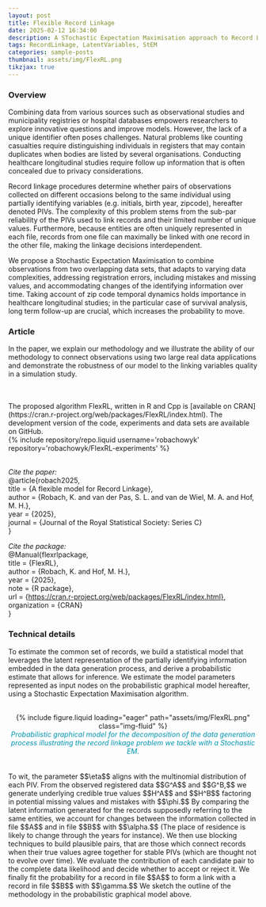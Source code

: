 ```yaml
---
layout: post
title: Flexible Record Linkage
date: 2025-02-12 16:34:00
description: A STochastic Expectation Maximisation approach to Record Linkage
tags: RecordLinkage, LatentVariables, StEM
categories: sample-posts
thumbnail: assets/img/FlexRL.png
tikzjax: true
---
```


### Overview

Combining data from various sources such as observational studies and municipality registries or hospital databases empowers researchers to explore innovative questions and improve models. However, the lack of a unique identifier often poses challenges. Natural problems like counting casualties require distinguishing individuals in registers that may contain duplicates when bodies are listed by several organisations. Conducting healthcare longitudinal studies require follow up information that is often concealed due to privacy considerations.

Record linkage procedures determine whether pairs of observations collected on different occasions belong to the same individual using partially identifying variables (e.g. initials, birth year, zipcode), hereafter denoted PIVs. The complexity of this problem stems from the sub-par reliability of the PIVs used to link records and their limited number of unique values. Furthermore, because entities are often uniquely represented in each file, records from one file can maximally be linked with one record in the other file, making the linkage decisions interdependent.

We propose a Stochastic Expectation Maximisation to combine observations from two overlapping data sets, that adapts to varying data complexities, addressing registration errors, including mistakes and missing values, and accommodating changes of the identifying information over time. Taking account of zip code temporal dynamics holds importance in healthcare longitudinal studies; in the particular case of survival analysis, long term follow-up are crucial, which increases the probability to move.

### Article

In the paper, we explain our methodology and we illustrate the ability of our methodology to connect observations using two large real data applications and demonstrate the robustness of our model to the linking variables quality in a simulation study.
<br>

<div style="margin-left: 30px;">
  <a href="https://doi.org/10.1093/jrsssc/qlaf016" target="_blank" rel="noopener noreferrer">
    <i class="fa-solid fa-file-lines" title="JRSSC" style="font-size: 74px;"></i>
  </a> 
</div>
<br>
<div style="margin-left: 30px;">
  <a href="https://arxiv.org/pdf/2407.06835" target="_blank" rel="noopener noreferrer">
    <i class="fa-solid fa-file" title="Arxiv" style="font-size: 74px;"></i>
  </a> 
</div>
<br>
The proposed algorithm FlexRL, written in R and Cpp is [available on CRAN](https://cran.r-project.org/web/packages/FlexRL/index.html). The development version of the code, experiments and data sets are available on GitHub.
<br>
<div class="repositories d-flex flex-wrap flex-md-row flex-column justify-content-between align-items-center">
    {% include repository/repo.liquid username='robachowyk' repository='robachowyk/FlexRL-experiments' %}
</div>
<br>

<i>Cite the paper:</i>
<br>
@article{robach2025,
<br>
title = {A flexible model for Record Linkage},
<br>
author = {Robach, K. and van der Pas, S. L. and van de Wiel, M. A. and Hof, M. H.},
<br>
year = {2025},
<br>
journal = {Journal of the Royal Statistical Society: Series C}
<br>
}

<i>Cite the package:</i>
<br>
@Manual{flexrlpackage,
<br>
title = {FlexRL},
<br>
author = {Robach, K. and Hof, M. H.},
<br>
year = {2025},
<br>
note = {R package},
<br>
url = {https://cran.r-project.org/web/packages/FlexRL/index.html},
<br>
organization = {CRAN}
<br>
}

### Technical details

To estimate the common set of records, we build a statistical model that leverages the latent representation of the partially identifying information embedded in the data generation process, and derive a probabilistic estimate that allows for inference. We estimate the model parameters represented as input nodes on the probabilistic graphical model hereafter, using a Stochastic Expectation Maximisation algorithm.
<br>

<div class="exampletest">
<div align=center>
<br>
<div class="col-sm mt-3 mt-md-0">
        {% include figure.liquid loading="eager" path="assets/img/FlexRL.png" class="img-fluid" %}
    </div>
<script type="text/tikz">
\begin{tikzpicture}
\node[draw={rgb:red,0;green,147;blue,175}, minimum size=1cm] (gamma) at (0,4) {$\gamma$};
\node[shape=circle, draw={rgb:red,0;green,147;blue,175}, dashed, minimum size=1cm] (delta) at (0,2) {$\Delta$};
\node[draw={rgb:red,0;green,147;blue,175}, minimum size=1cm] (eta) at (0,0) {$\eta$};
\node[draw={rgb:red,0;green,147;blue,175}, minimum size=1cm] (alpha) at (0,-2) {$\alpha$};
\node[shape=circle, dashed, draw={rgb:red,0;green,147;blue,175}, minimum size=1cm] (HA) at (-3,-2) {$H^A$};
\node[shape=circle, dashed, draw={rgb:red,0;green,147;blue,175}, minimum size=1cm] (HB) at (3,-2) {$H^B$};
\node[draw={rgb:red,0;green,147;blue,175}, minimum size=1cm] (phi) at (0,-4) {$\phi$};
\node[shape=circle, draw={rgb:red,0;green,147;blue,175}, minimum size=1cm] (GA) at (-4.5,-4) {$G^A$};
\node[shape=circle, draw={rgb:red,0;green,147;blue,175}, minimum size=1cm] (GB) at (4.5,-4) {$G^B$};
\path [-stealth] (gamma) edge (delta);
\path [-stealth] (delta) edge (HA);
\path [-stealth] (delta) edge (HB);
\path [-stealth] (eta) edge (HA);
\path [-stealth] (eta) edge (HB);
\path [-stealth] (alpha) edge (HA);
\path [-stealth] (alpha) edge (HB);
\path [-stealth] (HA) edge (GA);
\path [-stealth] (HB) edge (GB);
\path [-stealth] (phi) edge (GA);
\path [-stealth] (phi) edge (GB);
\end{tikzpicture}
</script>
<i><font color="#0093af">Probabilistic graphical model for the decomposition of the data generation process illustrating the record linkage problem we tackle with a Stochastic EM.</font></i>
<br>
<br>
</div>
</div>

<br>
To wit, the parameter $$\eta$$ aligns with the multinomial distribution of each PIV. From the observed registered data $$G^A$$ and $$G^B,$$ we generate underlying credible true values $$H^A$$ and $$H^B$$ factoring in potential missing values and mistakes with $$\phi.$$ By comparing the latent information generated for the records supposedly referring to the same entities, we account for changes between the information collected in file $$A$$ and in file $$B$$ with $$\alpha.$$ (The place of residence is likely to change through the years for instance). We then use blocking techniques to build plausible pairs, that are those which connect records when their true values agree together for stable PIVs (which are thought not to evolve over time). We evaluate the contribution of each candidate pair to the complete data likelihood and decide whether to accept or reject it. We finally fit the probability for a record in file $$A$$ to form a link with a record in file $$B$$ with $$\gamma.$$ We sketch the outline of the methodology in the probabilistic graphical model above.
